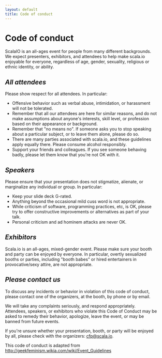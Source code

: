 ```yaml
---
layout: default
title: Code of conduct
---
```

# Code of conduct

ScalaIO is an all-ages event for people from many different backgrounds. We
expect presenters, exhibitors, and attendees to help make scala.io enjoyable
for everyone, regardless of age, gender, sexuality, religious or ethnic
identity, or ability.

## *All attendees*

Please show respect for all attendees. In particular:

- Offensive behavior such as verbal abuse, intimidation, or harassment will
  not be tolerated.
- Remember that all our attendees are here for similar reasons, and do not
  make assumptions about anyone's interests, skill level, or profession based
  on their appearance or background.
- Remember that "no means no". If someone asks you to stop speaking about a
  particular subject, or to leave them alone, please do so.
- There are many parties associated with scala.io, and these guidelines apply
  equally there. Please consume alcohol responsibly.
- Support your friends and colleagues. If you see someone behaving badly,
  please let them know that you're not OK with it.

## *Speakers*

Please ensure that your presentation does not stigmatize, alienate, or marginalize any individual or group. In particular:

- Keep your slide deck G-rated.
- Anything beyond the occasional mild cuss word is not appropriate.
- While criticism of software, programming practices, etc, is OK, please try
  to offer constructive improvements or alternatives as part of your talk.
- Personal criticism and ad hominem attacks are never OK.

## *Exhibitors*

Scala.io is an all-ages, mixed-gender event. Please make sure your booth and
party can be enjoyed by everyone. In particular, overtly sexualized booths or
parties, including "booth babes" or hired entertainers in provocative/sexy
attire, are not appropriate.

## *Please contact us*

To discuss any incidents or behavior in violation of this code of conduct,
please contact one of the organizers, at the booth, by phone or by email.

We will take any complaints seriously, and respond appropriately. Attendees,
speakers, or exhibitors who violate this Code of Conduct may be asked to
remedy their behavior, apologize, leave the event, or may be banned from
future events.

If you're unsure whether your presentation, booth, or party will be enjoyed by
all, please check with the organizers: <cfp@scala.io>.

This code of conduct is adapted from <http://geekfeminism.wikia.com/wiki/Event_Guidelines>

